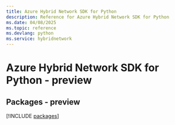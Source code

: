 ```yaml
---
title: Azure Hybrid Network SDK for Python
description: Reference for Azure Hybrid Network SDK for Python
ms.date: 04/08/2025
ms.topic: reference
ms.devlang: python
ms.service: hybridnetwork
---
```

# Azure Hybrid Network SDK for Python - preview
## Packages - preview
[!INCLUDE [packages](hybrid-network-index.md)]